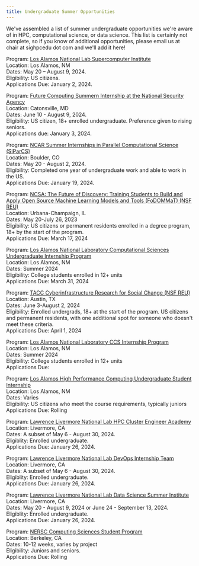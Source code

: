 ```yaml
---
title: Undergraduate Summer Opportunities
---
```


We've assembled a list of summer undergraduate opportunities we're aware of in HPC, computational science, or data science.  This list is certainly not complete, so if you know of additional opportunities, please email us at chair at sighpcedu dot com and we'll add it here!

<!-- Program: [LSU Interdisciplinary Research Experience in Computational Sciences (NSF REU)](https://reu.cct.lsu.edu/)  
Location: Baton Rouge, LA  
Dates: May 22-July 29, 2023  
Eligibility: US citizens or permanent residents with at least 1 semester of college remaining.  
Applications Due: March 1, 2023  //-->

Program: [Los Alamos National Lab Supercomputer Institute](https://www.lanl.gov/projects/national-security-education-center/information-science-technology/summer-schools/cscnsi/index.php)  
Location: Los Alamos, NM  
Dates: May 20 – August 9, 2024.  
Eligibility: US citizens.  
Applications Due: January 2, 2024.  

Program: [Future Computing Summern Internship at the National Security Agency](https://www.lps.umd.edu/2024-future-computing-summer-internship/)  
Location: Catonsville, MD  
Dates: June 10 - August 9, 2024.  
Eligibility: US citizen, 18+ enrolled undergraduate. Preference given to rising seniors.  
Applications due: January 3, 2024.  

Program: [NCAR Summer Internships in Parallel Computational Science (SIParCS)](https://www2.cisl.ucar.edu/outreach/internships/how_to_apply)  
Location: Boulder, CO  
Dates: May 20 - August 2, 2024.  
Eligibility: Completed one year of undergraduate work and able to work in the US.  
Applications Due: January 19, 2024.  

Program:  [NCSA: The Future of Discovery: Training Students to Build and Apply Open Source Machine Learning Models and Tools (FoDOMMaT) (NSF REU)](https://reu.ncsa.illinois.edu/welcome-to-reu-inclusion/)  
Location: Urbana-Champaign, IL  
Dates: May 20-July 26, 2023  
Eligibility: US citizens or permanent residents enrolled in a degree program, 18+ by the start of the program.  
Applications Due:  March 17, 2024  

Program: [Los Alamos National Laboratory Computational Sciences Undergraduate Internship Program](https://lanl.jobs/search/jobdetails/computational-sciences-undergraduate-internship-program/36942a43-0a8b-477d-bd2e-ac79c8f78391)  
Location: Los Alamos, NM  
Dates: Summer 2024  
Eligibility: College students enrolled in 12+ units  
Applications Due: March 31, 2024  

Program: [TACC Cyberinfrastructure Research for Social Change (NSF REU)](https://www.tacc.utexas.edu/education/undergrads-grads/reu)  
Location: Austin, TX  
Dates: June 3-August 2, 2024  
Eligibility: Enrolled undergrads, 18+ at the start of the program.  US citizens and permanent residents, with one additional spot for someone who doesn't meet these criteria.    
Applications Due: April 1, 2024  

Program: [Los Alamos National Laboratory CCS Internship Program](https://lanl.jobs/search/jobdetails/ccs-internship-program/5beb1c28-41d3-4245-9a3e-d6e7585f75d1)  
Location: Los Alamos, NM  
Dates: Summer 2024  
Eligibility: College students enrolled in 12+ units  
Applications Due:   

Program: [Los Alamos High Performance Computing Undergraduate Student Internship](https://lanl.jobs/search/jobdetails/high-performance-computing-undergraduate-student/37e52cab-8e52-4bd4-9409-61c287f8ae25)  
Location: Los Alamos, NM  
Dates: Varies  
Eligibility: US citizens who meet the course requirements, typically juniors  
Applications Due: Rolling  

Program: [Lawrence Livermore National Lab HPC Cluster Engineer Academy](https://computing.llnl.gov/hpc-cluster-engineer-academy)  
Location: Livermore, CA  
Dates: A subset of May 6 - August 30, 2024.  
Eligiblity: Enrolled undergraduate.  
Applications Due: January 26, 2024.  

Program: [Lawrence Livermore National Lab DevOps Internship Team](https://computing.llnl.gov/devops-internship-team-do-it)  
Location: Livermore, CA  
Dates: A subset of May 6 - August 30, 2024.  
Eligiblity: Enrolled undergraduate.  
Applications Due: January 26, 2024.  

Program: [Lawrence Livermore National Lab Data Science Summer Institute](https://data-science.llnl.gov/dssi)  
Location: Livermore, CA  
Dates: May 20 - August 9, 2024 or June 24 - September 13, 2024.   
Eligiblity: Enrolled undergraduate.  
Applications Due: January 26, 2024.  

<!--Program: [iRODS Consortium Internships](https://irods.org/2023/01/irods-internship-summer-2023/)  
Location: Chapel Hill, NC  
Dates: June-August, 2023  
Eligibility: Current undergrads.  
Applications Due: Rolling  //-->

<!-- Program: [NERSC Summer Internships](https://www.nersc.gov/research-and-development/internships/)  
Location: Berkeley, CA  
Dates: Varies by project  
Applications Due: Rolling  //-->

Program: [NERSC Computing Sciences Student Program](https://jobs.lbl.gov/jobs/2024-computing-sciences-student-program-6100)  
Location: Berkeley, CA  
Dates: 10-12 weeks, varies by project  
Eligibility: Juniors and seniors.  
Applications Due: Rolling  

<!-- Program: [NVIDIA Ignite](https://nvidia.wd5.myworkdayjobs.com/en-US/NVIDIAExternalCareerSite/job/NVIDIA-Ignite-Program---Engineering--Summer-2023_JR1962404-2)  
Location: Santa Clara, CA  
Dates: 12 weeks during summer 2023  
Eligibility: Rising sophomores or juniors in historically underrepresented communities.  
Applications Due: Rolling  //-->
